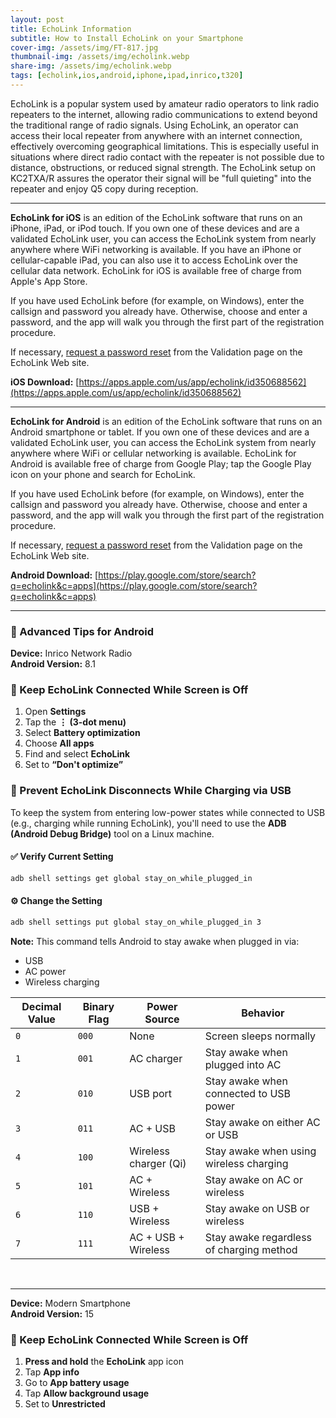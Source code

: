 ```yaml
---
layout: post
title: EchoLink Information
subtitle: How to Install EchoLink on your Smartphone
cover-img: /assets/img/FT-817.jpg
thumbnail-img: /assets/img/echolink.webp
share-img: /assets/img/echolink.webp
tags: [echolink,ios,android,iphone,ipad,inrico,t320]
---
```


EchoLink is a popular system used by amateur radio operators to link radio repeaters to the internet, allowing radio communications to extend beyond the traditional range of radio signals.  Using EchoLink, an operator can access their local repeater from anywhere with an internet connection, effectively overcoming geographical limitations. This is especially useful in situations where direct radio contact with the repeater is not possible due to distance, obstructions, or reduced signal strength.  The EchoLink setup on KC2TXA/R assures the operator their signal will be "full quieting" into the repeater and enjoy Q5 copy during reception.

---

**EchoLink for iOS** is an edition of the EchoLink software that runs on an iPhone, iPad, or iPod touch. If you own one of these devices and are a validated EchoLink user, you can access the EchoLink system from nearly anywhere where WiFi networking is available. If you have an iPhone or cellular-capable iPad, you can also use it to access EchoLink over the cellular data network. EchoLink for iOS is available free of charge from Apple's App Store.

If you have used EchoLink before (for example, on Windows), enter the callsign and password you already have. Otherwise, choose and enter a password, and the app will walk you through the first part of the registration procedure.

If necessary, [request a password reset](https://www.echolink.org/validation/) from the Validation page on the EchoLink Web site.

**iOS Download:** [https://apps.apple.com/us/app/echolink/id350688562](https://apps.apple.com/us/app/echolink/id350688562)

---

**EchoLink for Android** is an edition of the EchoLink software that runs on an Android smartphone or tablet. If you own one of these devices and are a validated EchoLink user, you can access the EchoLink system from nearly anywhere where WiFi or cellular networking is available. EchoLink for Android is available free of charge from Google Play; tap the Google Play icon on your phone and search for EchoLink.

If you have used EchoLink before (for example, on Windows), enter the callsign and password you already have. Otherwise, choose and enter a password, and the app will walk you through the first part of the registration procedure.

If necessary, [request a password reset](https://www.echolink.org/validation/) from the Validation page on the EchoLink Web site.

**Android Download:** [https://play.google.com/store/search?q=echolink&c=apps](https://play.google.com/store/search?q=echolink&c=apps)
<br/>

---

<span id="advanced">

### 📱 Advanced Tips for Android

**Device:** Inrico Network Radio<br/>
**Android Version:** 8.1

### 🔄 Keep EchoLink Connected While Screen is Off

1. Open **Settings**
2. Tap the **⋮ (3-dot menu)**
3. Select **Battery optimization**
4. Choose **All apps**
5. Find and select **EchoLink**
6. Set to **“Don't optimize”**

### 🔌 Prevent EchoLink Disconnects While Charging via USB

To keep the system from entering low-power states while connected to USB (e.g., charging while running EchoLink), you'll need to use the **ADB (Android Debug Bridge)** tool on a Linux machine.

#### ✅ Verify Current Setting

```bash
adb shell settings get global stay_on_while_plugged_in
```

#### ⚙️ Change the Setting

```bash
adb shell settings put global stay_on_while_plugged_in 3
```

**Note:**
This command tells Android to stay awake when plugged in via:

* USB
* AC power
* Wireless charging


| Decimal Value | Binary Flag | Power Source          | Behavior                                 |
| ------------- | ----------- | --------------------- | ---------------------------------------- |
| `0`           | `000`       | None                  | Screen sleeps normally                   |
| `1`           | `001`       | AC charger            | Stay awake when plugged into AC          |
| `2`           | `010`       | USB port              | Stay awake when connected to USB power   |
| `3`           | `011`       | AC + USB              | Stay awake on either AC or USB           |
| `4`           | `100`       | Wireless charger (Qi) | Stay awake when using wireless charging  |
| `5`           | `101`       | AC + Wireless         | Stay awake on AC or wireless             |
| `6`           | `110`       | USB + Wireless        | Stay awake on USB or wireless            |
| `7`           | `111`       | AC + USB + Wireless   | Stay awake regardless of charging method |

<br/>

---

**Device:** Modern Smartphone<br/>
**Android Version:** 15

### 🔄 Keep EchoLink Connected While Screen is Off

1. **Press and hold** the **EchoLink** app icon
2. Tap **App info**
3. Go to **App battery usage**
4. Tap **Allow background usage**
5. Set to **Unrestricted**

